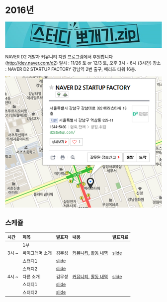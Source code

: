 # 2016년

![](img/title.jpg)

 NAVER D2 개발자 커뮤니티 지원 프로그램에서 후원합니다(http://dev.naver.com/d2)
 일시 : 11/26 토 or 12/3 토, 오후 3시 - 6시 (3시간)
 장소 : NAVER D2 STARTUP FACTORY
       강남역 2번 출구, 메리츠 타워 16층.


![](img/d2.png)

## 스케쥴

|    시간        |      제목                                | 발표자  |  내용   |   발표자료                                         |
|:---	        |:---	                                  |:---	    |:---	 |:---	                                               |
|               | 1부                                    |         |         |                                                    |
|3시 ~           | 싸이그래머 소개                        | 김무성  |  [커뮤니티](https://www.facebook.com/groups/psygrammer/), [활동 내역](http://psygrammer.github.io/)       |   [slide](https://docs.google.com/presentation/d/1QC7iJqrE_rR7NOmmDLDxir0pTNP87x91BBmNIJW_0w4/edit#slide=id.p)  |
|                | 스터디1  | [slide](https://drive.google.com/file/d/0Bw594TdiBdAUZnpmVXZ2SlE2Sk0/view)  |
|                | 스터디2  | [slide](https://drive.google.com/file/d/0Bw594TdiBdAUZnpmVXZ2SlE2Sk0/view)  |
|4시 ~           | 다른 소개                        | 김무성  |  [커뮤니티](https://www.facebook.com/groups/psygrammer/), [활동 내역](http://psygrammer.github.io/)       |   [slide](https://docs.google.com/presentation/d/1QC7iJqrE_rR7NOmmDLDxir0pTNP87x91BBmNIJW_0w4/edit#slide=id.p)  |
|                | 스터디1  | [slide](https://drive.google.com/file/d/0Bw594TdiBdAUZnpmVXZ2SlE2Sk0/view)  |
|                | 스터디2  | [slide](https://drive.google.com/file/d/0Bw594TdiBdAUZnpmVXZ2SlE2Sk0/view)  |
